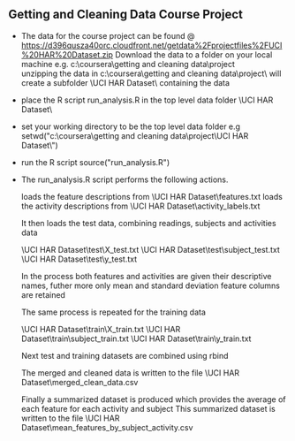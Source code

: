 ## Getting and Cleaning Data Course Project

* The data for the course project can be found @ https://d396qusza40orc.cloudfront.net/getdata%2Fprojectfiles%2FUCI%20HAR%20Dataset.zip
  Download the data to a folder on your local machine e.g. c:\coursera\getting and cleaning data\project\
  unzipping the data in c:\coursera\getting and cleaning data\project\ will create a subfolder \UCI HAR Dataset\ containing the data


* place the R script run_analysis.R in the top level data folder \UCI HAR Dataset\


* set your working directory to be the top level data folder
  e.g setwd("c:\\coursera\\getting and cleaning data\\project\\UCI HAR Dataset\\")

* run the R script 
  source("run_analysis.R")

* The run_analysis.R script performs the following actions.

  loads the feature descriptions from \UCI HAR Dataset\features.txt
  loads the activity descriptions from \UCI HAR Dataset\activity_labels.txt

  It then loads the test data, combining readings, subjects and activities data

  \UCI HAR Dataset\test\X_test.txt
  \UCI HAR Dataset\test\subject_test.txt
  \UCI HAR Dataset\test\y_test.txt

  In the process both features and activities are given their descriptive names, 
  futher more only mean and standard deviation feature columns are retained

  The same process is repeated for the training data

  \UCI HAR Dataset\train\X_train.txt
  \UCI HAR Dataset\train\subject_train.txt
  \UCI HAR Dataset\train\y_train.txt
  
  Next test and training datasets are combined using rbind

  The merged and cleaned data is written to the file \UCI HAR Dataset\merged_clean_data.csv

  Finally a summarized dataset is produced which provides the average of each feature for each activity and subject
  This summarized dataset is written to the file \UCI HAR Dataset\mean_features_by_subject_activity.csv

  